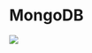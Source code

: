 # MongoDB 
![](https://embed-ssl.wistia.com/deliveries/13c234871cc40dfb1605a7aae585c2d6.webp?image_crop_resized=640x360)


